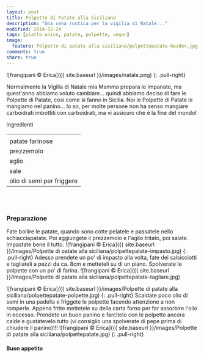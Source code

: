 ```yaml
---
layout: post
title: Polpette di Patate alla Siciliana
description: "Una cena rustica per la vigilia di Natale..."
modified: 2014-12-24
tags: [piatto unico, patate, polpette, vegan]
image:
  feature: Polpette di patate alla siciliana/polpettepatate-header.jpg
comments: true
share: true
---
```


![frangipani © Erica]({{ site.baseurl }}/images/natale.png)
{: .pull-right}

Normalmente la Vigilia di Natale mia Mamma prepara le Impanate, ma quest'anno abbiamo voluto cambiare... quindi abbiamo deciso di fare le Polpette di Patate, così come si fanno in Sicilia. Noi le Polpette di Patate le mangiamo nel panino... lo so, per molte persone non ha senso mangiare carboidrati imbottiti con carboidrati, ma vi assicuro che è la fine del mondo!


<div class="ingredients">
  <div class="ingredients-title">Ingredienti</div>
  <table>
    <tbody>
      <tr>
        <td></td>
      </tr>
        <td>patate farinose</td>
      </tr>
      <tr>
        <td>prezzemolo</td>
      </tr>
      <tr>
        <td>aglio</td>
      </tr>
      <tr>
        <td>sale</td>
      </tr>
      <tr>
        <td>olio di semi per friggere</td>
      </tr>
    </tbody>
  </table>
  <br></br>
</div>


<h3>
  <font color="grey">
    <i class="icon-cogs"></i>
  </font> Preparazione
</h3>

Fate bollire le patate, quando sono cotte pelatele e passatele nello schiacciapatate. Poi aggiungete il prezzemolo e l'aglio tritato, poi salate. Impastate bene il tutto.
![frangipani © Erica]({{ site.baseurl }}/images/Polpette di patate alla siciliana/polpettepatate-impasto.jpg)
{: .pull-right}
Adesso prendete un po' di impasto alla volta, fate dei salsicciotti e tagliateli a pezzi da ca. 8cm e metteteli su di un piano. Spolverate le polpette con un po' di farina.
![frangipani © Erica]({{ site.baseurl }}/images/Polpette di patate alla siciliana/polpettepatate-tagliare.jpg)

![frangipani © Erica]({{ site.baseurl }}/images/Polpette di patate alla siciliana/polpettepatate-polpette.jpg)
{: .pull-right}
Scaldate poco olio di semi in una padella e friggete le polpette facendo attenzione a non romperle. Appena fritte mettetele su della carta forno per far assorbire l'olio in eccesso. Prendete un buon panino e farcitelo con le polpette ancora calde e gustatevelo tutto (vi consiglio una spolverate di pepe prima di chiudere il panino)!!!
![frangipani © Erica]({{ site.baseurl }}/images/Polpette di patate alla siciliana/polpettepatate.jpg)
{: .pull-right}

<h4>Buon appetito
  <font color="red">
    <i class="icon-smile"></i>
  </font>
</h4>
